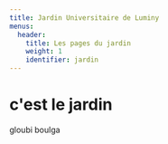 ```yaml
---
title: Jardin Universitaire de Luminy
menus:
  header:
    title: Les pages du jardin
    weight: 1
    identifier: jardin
---
```

# c'est le jardin
gloubi boulga

